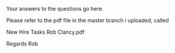 Your answers to the questions go here.

Please refer to the pdf file in the master branch i uploaded, called 

New Hire Tasks Rob Clancy.pdf

Regards
Rob
